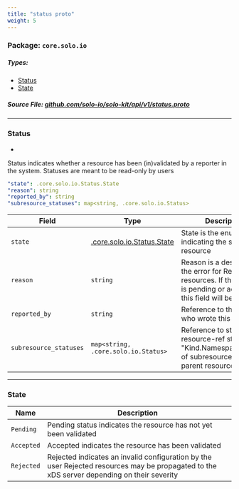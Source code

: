 ```yaml
---
title: "status proto"
weight: 5
---
```

<!-- Code generated by solo-kit. DO NOT EDIT. -->

### Package: `core.solo.io` 
##### Types:


- [Status](#Status)
- [State](#State)
  



##### Source File: [github.com/solo-io/solo-kit/api/v1/status.proto](https://github.com/solo-io/solo-kit/blob/master/api/v1/status.proto)





---
### <a name="Status">Status</a>

 
*
Status indicates whether a resource has been (in)validated by a reporter in the system.
Statuses are meant to be read-only by users

```yaml
"state": .core.solo.io.Status.State
"reason": string
"reported_by": string
"subresource_statuses": map<string, .core.solo.io.Status>

```

| Field | Type | Description | Default |
| ----- | ---- | ----------- |----------- | 
| `state` | [.core.solo.io.Status.State](status.proto.sk.md#State) | State is the enum indicating the state of the resource |  |
| `reason` | `string` | Reason is a description of the error for Rejected resources. If the resource is pending or accepted, this field will be empty |  |
| `reported_by` | `string` | Reference to the reporter who wrote this status |  |
| `subresource_statuses` | `map<string, .core.solo.io.Status>` | Reference to statuses (by resource-ref string: "Kind.Namespace.Name") of subresources of the parent resource |  |




---
### <a name="State">State</a>



| Name | Description |
| ----- | ----------- | 
| `Pending` | Pending status indicates the resource has not yet been validated |
| `Accepted` | Accepted indicates the resource has been validated |
| `Rejected` | Rejected indicates an invalid configuration by the user Rejected resources may be propagated to the xDS server depending on their severity |





<!-- Start of HubSpot Embed Code -->
<script type="text/javascript" id="hs-script-loader" async defer src="//js.hs-scripts.com/5130874.js"></script>
<!-- End of HubSpot Embed Code -->
